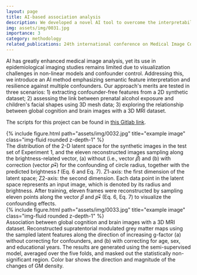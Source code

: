 ```yaml
---
layout: page
title: AI-based association analysis
description: We developed a novel AI tool to overcome the interpretability and confounding issues in deep-learning-based association analysis.
img: assets/img/0031.jpg
importance: 3
category: methodology
related_publications: 24th international conference on Medical Image Computing and Computer Assisted Intervention
---
```


AI has greatly enhanced medical image analysis, yet its use in epidemiological imaging studies remains limited due to visualization challenges in non-linear models and confounder control. Addressing this, we introduce an AI method emphasizing semantic feature interpretation and resilience against multiple confounders. Our approach's merits are tested in three scenarios: 1) extracting confounder-free features from a 2D synthetic dataset; 2) assessing the link between prenatal alcohol exposure and children's facial shapes using 3D mesh data; 3) exploring the relationship between global cognition and brain images with a 3D MRI dataset.

The scripts for this project can be found in <a href="https://gitlab.com/radiology/compopbio/ai_based_association_analysis">this Gitlab link</a>.



<div class="row">
    <div class="col-sm mt-3 mt-md-0">
        {% include figure.html path="assets/img/0032.jpg" title="example image" class="img-fluid rounded z-depth-1" %}
    </div>
</div>
<div class="caption">
    The distribution of the 2-D latent space for the synthetic images in the test set of Experiment 1, and the eleven reconstructed images sampling along the brightness-related vector, (a) without (i.e., vector 𝑝⃗) and (b) with correction (vector 𝑝∗⃗) for the confounding of circle radius, together with the predicted brightness 𝑡̂ (Eq. 6 and Eq. 7). Z1-axis: the first dimension of the latent space; Z2-axis: the second dimension. Each data point in the latent space represents an input image, which is denoted by its radius and brightness. After training, eleven frames were reconstructed by sampling eleven points along the vector 𝑝⃗ and 𝑝∗⃗ (Eq. 6, Eq. 7) to visualize the confounding effects.
</div>


<div class="row">
    <div class="col-sm mt-3 mt-md-0">
        {% include figure.html path="assets/img/0033.jpg" title="example image" class="img-fluid rounded z-depth-1" %}
    </div>
</div>
<div class="caption">
    Association between global cognition and brain images with a 3D MRI dataset. Reconstructed supratentorial modulated grey matter maps using the sampled latent features along the direction of increasing g-factor (a) without correcting for confounders, and (b) with correcting for age, sex, and educational years. The results are generated using the semi-supervised model, averaged over the five folds, and masked out the statistically non-significant region. Color bar shows the direction and magnitude of the changes of GM density.
</div>
